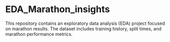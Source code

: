 # EDA_Marathon_insights
This repository contains an exploratory data analysis (EDA) project focused on marathon results. The dataset includes training history, split times, and marathon performance metrics. 
